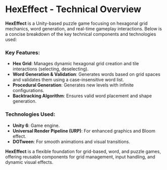 # HexEffect - Technical Overview

**HexEffect** is a Unity-based puzzle game focusing on hexagonal grid mechanics, word generation, and real-time gameplay interactions. Below is a concise breakdown of the key technical components and technologies used:

### Key Features:
- **Hex Grid**: Manages dynamic hexagonal grid creation and tile interactions (selecting, deselecting).
- **Word Generation & Validation**: Generates words based on grid spaces and validates them using a case-insensitive word list.
- **Procedural Generation**: Generates new levels with infinite configurations.
- **Backtracking Algorithm**: Ensures valid word placement and shape generation.

### Technologies Used:
- **Unity 6**: Game engine.
- **Universal Render Pipeline (URP)**: For enhanced graphics and Bloom effect.
- **DOTween**: For smooth animations and visual transitions.

  
**HexEffect** is a flexible foundation for grid-based, word, and puzzle games, offering reusable components for grid management, input handling, and dynamic visual effects.
